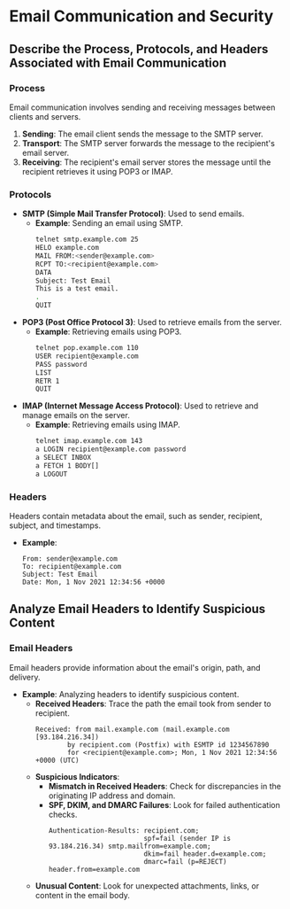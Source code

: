 
# Email Communication and Security

## Describe the Process, Protocols, and Headers Associated with Email Communication

### Process

Email communication involves sending and receiving messages between clients and servers.

1. **Sending**: The email client sends the message to the SMTP server.
2. **Transport**: The SMTP server forwards the message to the recipient's email server.
3. **Receiving**: The recipient's email server stores the message until the recipient retrieves it using POP3 or IMAP.

### Protocols

- **SMTP (Simple Mail Transfer Protocol)**: Used to send emails.
  - **Example**: Sending an email using SMTP.
    ```bash
    telnet smtp.example.com 25
    HELO example.com
    MAIL FROM:<sender@example.com>
    RCPT TO:<recipient@example.com>
    DATA
    Subject: Test Email
    This is a test email.
    .
    QUIT
    ```
- **POP3 (Post Office Protocol 3)**: Used to retrieve emails from the server.
  - **Example**: Retrieving emails using POP3.
    ```bash
    telnet pop.example.com 110
    USER recipient@example.com
    PASS password
    LIST
    RETR 1
    QUIT
    ```
- **IMAP (Internet Message Access Protocol)**: Used to retrieve and manage emails on the server.
  - **Example**: Retrieving emails using IMAP.
    ```bash
    telnet imap.example.com 143
    a LOGIN recipient@example.com password
    a SELECT INBOX
    a FETCH 1 BODY[]
    a LOGOUT
    ```

### Headers

Headers contain metadata about the email, such as sender, recipient, subject, and timestamps.

- **Example**:
  ```
  From: sender@example.com
  To: recipient@example.com
  Subject: Test Email
  Date: Mon, 1 Nov 2021 12:34:56 +0000
  ```

## Analyze Email Headers to Identify Suspicious Content

### Email Headers

Email headers provide information about the email's origin, path, and delivery.

- **Example**: Analyzing headers to identify suspicious content.
  - **Received Headers**: Trace the path the email took from sender to recipient.
    ```
    Received: from mail.example.com (mail.example.com [93.184.216.34])
            by recipient.com (Postfix) with ESMTP id 1234567890
            for <recipient@example.com>; Mon, 1 Nov 2021 12:34:56 +0000 (UTC)
    ```
  - **Suspicious Indicators**:
    - **Mismatch in Received Headers**: Check for discrepancies in the originating IP address and domain.
    - **SPF, DKIM, and DMARC Failures**: Look for failed authentication checks.
      ```
      Authentication-Results: recipient.com;
                              spf=fail (sender IP is 93.184.216.34) smtp.mailfrom=example.com;
                              dkim=fail header.d=example.com;
                              dmarc=fail (p=REJECT) header.from=example.com
      ```
  - **Unusual Content**: Look for unexpected attachments, links, or content in the email body.

```